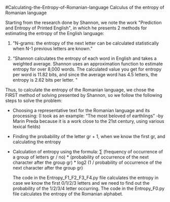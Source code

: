 #Calculating-the-Entropy-of-Romanian-language
Calculus of the entropy of Romanian language

Starting from the research done by Shannon, we note the work "Prediction and Entropy of Printed English", in which he presents 2 methods for estimating the entropy of the English language: 

1. "N-grams: the entropy of the next letter can be calculated statistically when N-1 previous letters are known." 

2. “Shannon calculates the entropy of each word in English and takes a weighted average. Shannon uses an approximation function to estimate entropy for over 8,000 words. The calculated value you get for entropy per word is 11.82 bits, and since the average word has 4.5 letters, the entropy is 2.62 bits per letter. "

Thus, to calculate the entropy of the Romanian language, we chose the FIRST method of solving presented by Shannon, so we follow the following steps to solve the problem:

* Choosing a representative text for the Romanian language and its processing: (I took as an example: “The most beloved of earthlings” -by Marin Preda because it is a work close to the 21st century, using various lexical fields)
* Finding the probability of the letter gr + 1, when we know the first gr, and calculating the entropy
* Calculation of entropy using the formula:
  ∑ (frequency of occurrence of a group of letters gr / no) * (probability of occurrence of the next character after the group gr) * log2 (1 / probability of occurrence of the next character after the group gr)
  
  The code in the Entropy_F1_F2_F3_F4.py file calculates the entropy in case we know the first 0/1/2/3 letters and we need to find out the probability of the 1/2/3/4 letter occurring.
  The code in the Entropy_F0.py file calculates the entropy of the Romanian alphabet.
  
